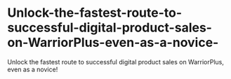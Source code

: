 # Unlock-the-fastest-route-to-successful-digital-product-sales-on-WarriorPlus-even-as-a-novice-
Unlock the fastest route to successful digital product sales on WarriorPlus, even as a novice!
